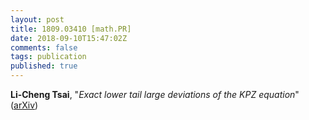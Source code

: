 ```yaml
---
layout: post
title: 1809.03410 [math.PR]
date: 2018-09-10T15:47:02Z
comments: false
tags: publication
published: true
---
```


<b>Li-Cheng Tsai</b>, "<i>Exact lower tail large deviations of the KPZ equation</i>" ([arXiv](http://arxiv.org/abs/1809.03410v1))
